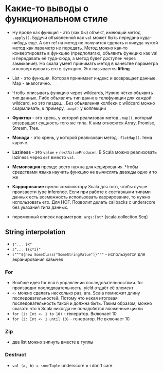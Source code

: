 # Какие-то выводы о функциональном стиле

- Ну вроде как функция - это (как бы) объект, имеющий метод `.apply()`. Будучи объявленной как `val` может быть передана куда-нибудь еще. А вот ref на метод не получится сделать и никуда чужой метод как параметр не передать. Метод можно как-то конвертировать в функцию (предполагаю, объявить функцию как val и передавать её туда-сюда, а метод будет доступен через замыкание). Но скала умеет принимать метод в качестве параметра и конвертировать его в функцию. Это называется **lifting**
- List - это функция. Которая принимает индекс и возвращает данные. Map - аналогично.
- Чтобы описывать функцию через wildcards, Нужно чётко объявить тип данных. Либо объявлять тип даннх в телефункции для каждой wildcard, но это пиздец... Без объявления колбеки с wildcard можно скармливать, к примеру, `.map()` у коллекции

- **Функтор** - это хрень, у которой реализован метод `.map()`, который возвращает сущность того же типа. К ним относятся Array, Promise, Stream, Tree.
- **Монада** - это хрень, у которой реализован метод `.flatMap()`. тема кароче.
- **Laziness** - это `value` + `nextValueProducer`. В Scala можно реализовать laziness через `def` вместо `val`.
- **Мемоизация** прежде всего нужна для кеширования. Чтобы средствами языка научить функцию не вычислять дважды одно и то же
- **Каррирование** нужно компилятору Scala для того, чтобы лучше произвести type inference. Если при работе с составными типами данных есть возможность использовать каррирование, то нужно использовать его. Для HOF. Позволит делать callbacks с underscore без указания типа данных.

- переменный список параметров: `args:Int*` (scala.collection.Seq)



## String interpolation

- `s"... $x"`
- `s"... ${x*z}"`
- `s"""${new SomeClass("SomeStringValue")}"""` - используется для экранирования кавычек

### For

- Вообще идея for вся в управлении последовательностями. for производит последовательность. yield отдаёт её элемент
- `<-` можно сделать несколько раз, ага. Scala помножит длину последовательностей. Потому что некая итоговая последовательность такой и должна быть. Таким образом, можно сказать что в Scala никогда не понадобятся вложенные циклы
- `for (i: Int <- 1 to 10)` - генератор. Включает 10
- `for (i: Int <- 1 until 10)` - генератор. Не включает 10

### Zip
- два list можно зипнуть вместе в туплы

### Destruct
- `val (a, b) = someTuple`
underscore = i don't care